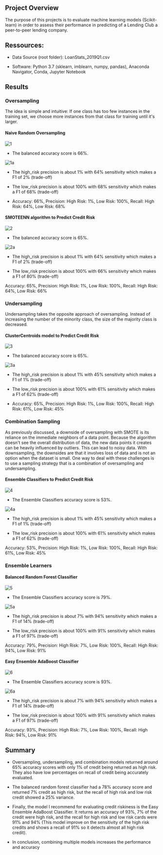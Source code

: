 ## Project Overview

The purpose of this projects is to evaluate machine learning models (Scikit-learn) in order to assess their performance in predicting of a Lending Club a peer-to-peer lending company.

## Ressources:

- Data Source (root folder): LoanStats_2019Q1.csv

- Software: Python 3.7 (sklearn, imblearn, numpy, pandas), Anaconda Navigator, Conda, Jupyter Notebook

## Results

### Oversampling

The idea is simple and intuitive: If one class has too few instances in the training set, we choose more instances from that class for training until it's larger.

#### Naive Random Oversampling

![1](img/1.png)

- The balanced accuracy score is 66%.

![1a](img/1a.png)

- The high_risk precision is about 1% with 64% sensitivity which makes a F1 of 2% (trade-off)

- The low_risk precision is about 100% with 68% sensitivity which makes a F1 of 68% (trade-off)

- Accuracy: 66%, Precision: High Risk: 1%, Low Risk: 100%, Recall: High Risk: 64%, Low Risk: 68%

#### SMOTEENN algorithm to Predict Credit Risk

![2](img/2.png)

- The balanced accuracy score is 65%.

![2a](img/2a.png)

- The high_risk precision is about 1% with 64% sensitivity which makes a F1 of 2% (trade-off)

- The low_risk precision is about 100% with 66% sensitivity which makes a F1 of 80% (trade-off)

Accuracy: 65%, Precision: High Risk: 1%, Low Risk: 100%, Recall: High Risk: 64%, Low Risk: 66%

### Undersampling

Undersampling takes the opposite approach of oversampling. Instead of increasing the number of the minority class, the size of the majority class is decreased.

#### ClusterCentroids model to Predict Credit Risk

![3](img/3.png)

- The balanced accuracy score is 65%.

![3a](img/3a.png)

- The high_risk precision is about 1% with 45% sensitivity which makes a F1 of 1% (trade-off)

- The low_risk precision is about 100% with 61% sensitivity which makes a F1 of 62% (trade-off)

- Accuracy: 65%, Precision: High Risk: 1%, Low Risk: 100%, Recall: High Risk: 61%, Low Risk: 45%

### Combination Sampling

As previously discussed, a downside of oversampling with SMOTE is its reliance on the immediate neighbors of a data point. Because the algorithm doesn't see the overall distribution of data, the new data points it creates can be heavily influenced by outliers. This can lead to noisy data. With downsampling, the downsides are that it involves loss of data and is not an option when the dataset is small. One way to deal with these challenges is to use a sampling strategy that is a combination of oversampling and undersampling.

#### Ensemble Classifiers to Predict Credit Risk

![4](img/4.png)

- The Ensemble Classifiers accuracy score is 53%.

![4a](img/4a.png)

- The high_risk precision is about 1% with 45% sensitivity which makes a F1 of 1% (trade-off)

- The low_risk precision is about 100% with 61% sensitivity which makes a F1 of 62% (trade-off)

Accuracy: 53%, Precision: High Risk: 1%, Low Risk: 100%, Recall: High Risk: 61%, Low Risk: 45%

### Ensemble Learners

#### Balanced Random Forest Classifier

![5](img/5.png)

- The Ensemble Classifiers accuracy score is 79%.

![5a](img/5a.png)

- The high_risk precision is about 7% with 94% sensitivity which makes a F1 of 14% (trade-off)

- The low_risk precision is about 100% with 91% sensitivity which makes a F1 of 97% (trade-off)

Accuracy: 79%, Precision: High Risk: 7%, Low Risk: 100%, Recall: High Risk: 94%, Low Risk: 91%

#### Easy Ensemble AdaBoost Classifier

![6](img/6.png)

- The Ensemble Classifiers accuracy score is 93%.

![6a](img/6a.png)

- The high_risk precision is about 7% with 94% sensitivity which makes a F1 of 14% (trade-off)

- The low_risk precision is about 100% with 91% sensitivity which makes a F1 of 97% (trade-off)

Accuracy: 93%, Precision: High Risk: 7%, Low Risk: 100%, Recall: High Risk: 94%, Low Risk: 91%

## Summary

- Oversampling, undersampling, and combination models returned around 65% accuracy scores with only 1% of credit being returned as high risk. They also have low percentages on recall of credit being accurately evaluated.

- The balanced random forest classifier had a 78% accuracy score and returned 7% credit as high risk, but the recall of high risk and low risk credit showed a 25% variance.

- Finally, the model I recommend for evaluating credit riskiness is the Easy Ensemble AdaBoost Classifier. It returns an accuracy of 93%, 7% of the credit were high risk, and the recall for high risk and low risk cards were 91% and 94% (This model improve on the sensitivity of the high risk credits and shows a recall of 91% so it detects almost all high risk credit).

- In conclusion, combining multiple models increases the performance and accuracy
